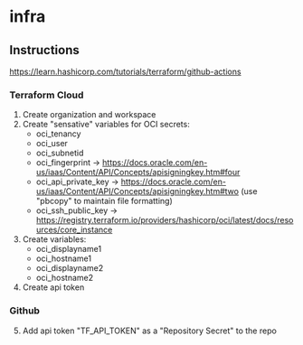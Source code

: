 # infra
## Instructions
https://learn.hashicorp.com/tutorials/terraform/github-actions
### Terraform Cloud
1. Create organization and workspace
2. Create "sensative" variables for OCI secrets:
    - oci_tenancy
    - oci_user
    - oci_subnetid
    - oci_fingerprint -> https://docs.oracle.com/en-us/iaas/Content/API/Concepts/apisigningkey.htm#four
    - oci_api_private_key -> https://docs.oracle.com/en-us/iaas/Content/API/Concepts/apisigningkey.htm#two (use "pbcopy" to maintain file formatting)
    - oci_ssh_public_key -> https://registry.terraform.io/providers/hashicorp/oci/latest/docs/resources/core_instance
3. Create variables:
    - oci_displayname1
    - oci_hostname1
    - oci_displayname2
    - oci_hostname2
4. Create api token
### Github
5. Add api token "TF_API_TOKEN" as a "Repository Secret" to the repo
